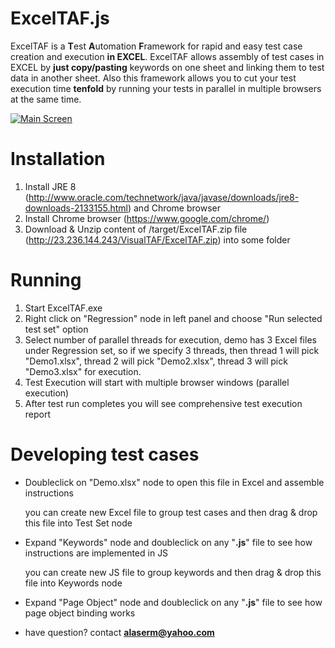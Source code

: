 # ExcelTAF.js
ExcelTAF is a  **T**est **A**utomation **F**ramework for rapid and easy test case creation and execution **in EXCEL**.
ExcelTAF allows assembly of test cases in EXCEL by **just copy/pasting** keywords on one sheet and linking them to test data in another sheet.
Also this framework allows you to cut your test execution time **tenfold** by running your tests in parallel in multiple browsers at the same time.

[![Main Screen](http://23.236.144.243/VisualTAFScreenshots/overallcomponents3.png)](http://23.236.144.243/VisualTAFScreenshots/overallcomponents3.png)


# Installation
1. Install JRE 8 (http://www.oracle.com/technetwork/java/javase/downloads/jre8-downloads-2133155.html) and Chrome browser
2. Install Chrome browser (https://www.google.com/chrome/)
3. Download & Unzip content of /target/ExcelTAF.zip file (http://23.236.144.243/VisualTAF/ExcelTAF.zip) into some folder

# Running
1. Start ExcelTAF.exe
5. Right click on "Regression" node in left panel and choose "Run selected test set" option
6. Select number of parallel threads for execution, demo has 3 Excel files under Regression set, so if we specify 3 threads, then thread 1 will pick "Demo1.xlsx", thread 2 will pick "Demo2.xlsx", thread 3 will pick "Demo3.xlsx" for execution.
7. Test Execution will start with multiple browser windows (parallel execution) 
8. After test run completes you will see comprehensive test execution report

# Developing test cases
- Doubleclick on "Demo.xlsx" node to open this file in Excel and assemble instructions

   you can create new Excel file to group test cases and then drag & drop this file into Test Set node
- Expand "Keywords" node and doubleclick on any "**.js**" file to see how instructions are implemented in JS
    
    you can create new JS file to group keywords and then drag & drop this file into Keywords node
- Expand "Page Object" node and doubleclick on any "**.js**" file to see how page object binding works
- have question? contact **alaserm@yahoo.com**

